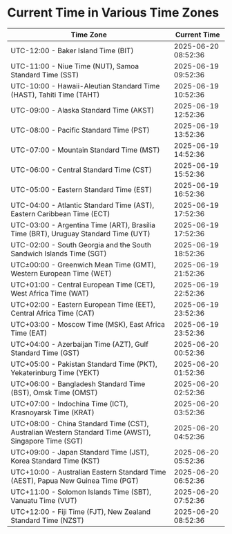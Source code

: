 # Current Time in Various Time Zones

| Time Zone | Current Time |
|-----------|--------------|
| UTC-12:00 - Baker Island Time (BIT) | 2025-06-20 08:52:36 |
| UTC-11:00 - Niue Time (NUT), Samoa Standard Time (SST) | 2025-06-19 09:52:36 |
| UTC-10:00 - Hawaii-Aleutian Standard Time (HAST), Tahiti Time (TAHT) | 2025-06-19 10:52:36 |
| UTC-09:00 - Alaska Standard Time (AKST) | 2025-06-19 12:52:36 |
| UTC-08:00 - Pacific Standard Time (PST) | 2025-06-19 13:52:36 |
| UTC-07:00 - Mountain Standard Time (MST) | 2025-06-19 14:52:36 |
| UTC-06:00 - Central Standard Time (CST) | 2025-06-19 15:52:36 |
| UTC-05:00 - Eastern Standard Time (EST) | 2025-06-19 16:52:36 |
| UTC-04:00 - Atlantic Standard Time (AST), Eastern Caribbean Time (ECT) | 2025-06-19 17:52:36 |
| UTC-03:00 - Argentina Time (ART), Brasília Time (BRT), Uruguay Standard Time (UYT) | 2025-06-19 17:52:36 |
| UTC-02:00 - South Georgia and the South Sandwich Islands Time (SGT) | 2025-06-19 18:52:36 |
| UTC±00:00 - Greenwich Mean Time (GMT), Western European Time (WET) | 2025-06-19 21:52:36 |
| UTC+01:00 - Central European Time (CET), West Africa Time (WAT) | 2025-06-19 22:52:36 |
| UTC+02:00 - Eastern European Time (EET), Central Africa Time (CAT) | 2025-06-19 23:52:36 |
| UTC+03:00 - Moscow Time (MSK), East Africa Time (EAT) | 2025-06-19 23:52:36 |
| UTC+04:00 - Azerbaijan Time (AZT), Gulf Standard Time (GST) | 2025-06-20 00:52:36 |
| UTC+05:00 - Pakistan Standard Time (PKT), Yekaterinburg Time (YEKT) | 2025-06-20 01:52:36 |
| UTC+06:00 - Bangladesh Standard Time (BST), Omsk Time (OMST) | 2025-06-20 02:52:36 |
| UTC+07:00 - Indochina Time (ICT), Krasnoyarsk Time (KRAT) | 2025-06-20 03:52:36 |
| UTC+08:00 - China Standard Time (CST), Australian Western Standard Time (AWST), Singapore Time (SGT) | 2025-06-20 04:52:36 |
| UTC+09:00 - Japan Standard Time (JST), Korea Standard Time (KST) | 2025-06-20 05:52:36 |
| UTC+10:00 - Australian Eastern Standard Time (AEST), Papua New Guinea Time (PGT) | 2025-06-20 06:52:36 |
| UTC+11:00 - Solomon Islands Time (SBT), Vanuatu Time (VUT) | 2025-06-20 07:52:36 |
| UTC+12:00 - Fiji Time (FJT), New Zealand Standard Time (NZST) | 2025-06-20 08:52:36 |
